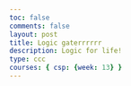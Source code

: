 ```yaml
---
toc: false
comments: false
layout: post
title: Logic gaterrrrrr
description: Logic for life!
type: ccc
courses: { csp: {week: 13} }
---
```


